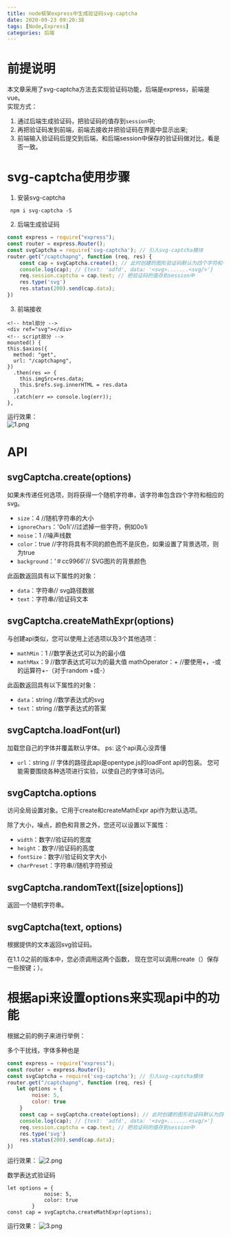 ```yaml
---
title: node框架express中生成验证码svg-captcha
date: 2020-09-23 09:20:38
tags: [Node,Express]
categories: 后端
---
```

# 前提说明
本文章采用了svg-captcha方法去实现验证码功能，后端是express，前端是vue。  
实现方式：
1. 通过后端生成验证码，把验证码的值存到`session`中;
2. 再把验证码发到前端，前端去接收并把验证码在界面中显示出来;
3. 前端输入验证码后提交到后端，和后端session中保存的验证码做对比，看是否一致。

# svg-captcha使用步骤
1. 安装svg-captcha
<!-- more -->
```
 npm i svg-captcha -S
```
2. 后端生成验证码

```js
const express = require("express");
const router = express.Router();
const svgCaptcha = require('svg-captcha'); // 引入svg-captcha模块
router.get("/captchapng", function (req, res) {
    const cap = svgCaptcha.create(); // 此时创建的图形验证码默认为四个字符和一根干扰线条，背景色默认无
    console.log(cap); // {text: 'adfd', data: '<svg>.......<svg/>'}
    req.session.captcha = cap.text; // 把验证码的值存到session中
    res.type('svg')
    res.status(200).send(cap.data);
})
```
3. 前端接收

```
<!-- html部分 -->
<div ref="svg"></div>
<!-- script部分 -->
mounted() {
this.$axios({
  method: "get",
  url: "/captchapng",
})
  .then(res => {
    this.imgSrc=res.data;
    this.$refs.svg.innerHTML = res.data
  })
  .catch(err => console.log(err));
},
```

运行效果：  
![1.png](1.png)

#  API
## svgCaptcha.create(options)
如果未传递任何选项，则将获得一个随机字符串，该字符串包含四个字符和相应的svg。
- `size`：4 //随机字符串的大小
- `ignoreChars`：'0o1i'//过滤掉一些字符，例如0o1i
- `noise`：1 //噪声线数
- `color`：true //字符将具有不同的颜色而不是灰色，如果设置了背景选项，则为true
- `background`：'＃cc9966'// SVG图片的背景颜色

此函数返回具有以下属性的对象：
- `data`：字符串// svg路径数据
- `text`：字符串//验证码文本

## svgCaptcha.createMathExpr(options)
与创建api类似，您可以使用上述选项以及3个其他选项：
- `mathMin`：1 //数学表达式可以为的最小值
- `mathMax`：9 //数学表达式可以为的最大值
mathOperator：+ //要使用+，-或的运算符+-（对于random +或-）

此函数返回具有以下属性的对象：
- `data`：string //数学表达式的svg
- `text`：string //数学表达式的答案

## svgCaptcha.loadFont(url)
加载您自己的字体并覆盖默认字体。
ps: 这个api真心没弄懂
- `url`：string // 字体的路径此api是opentype.js的loadFont api的包装。
您可能需要围绕各种选项进行实验，以使自己的字体可访问。

## svgCaptcha.options
访问全局设置对象。它用于create和createMathExpr api作为默认选项。

除了大小，噪点，颜色和背景之外，您还可以设置以下属性：
- `width`：数字//验证码的宽度
- `height`：数字//验证码的高度
- `fontSize`：数字//验证码文字大小
- `charPreset`：字符串//随机字符预设

## svgCaptcha.randomText([size|options])
返回一个随机字符串。

## svgCaptcha(text, options)
根据提供的文本返回svg验证码。

在1.1.0之前的版本中，您必须调用这两个函数，
现在您可以调用create（）保存一些按键；）。

# 根据api来设置options来实现api中的功能
根据之前的例子来进行举例：

多个干扰线，字体多种也是
```js
const express = require("express");
const router = express.Router();
const svgCaptcha = require('svg-captcha'); // 引入svg-captcha模块
router.get("/captchapng", function (req, res) {
   let options = {
        noise: 5,
        color: true
    }
    const cap = svgCaptcha.create(options); // 此时创建的图形验证码默认为四个字符和一根干扰线条，背景色默认无
    console.log(cap); // {text: 'adfd', data: '<svg>.......<svg/>'}
    req.session.captcha = cap.text; // 把验证码的值存到session中
    res.type('svg')
    res.status(200).send(cap.data);
})
```
运行效果：
![2.png](2.png)


数学表达式验证码

```
let options = {
            noise: 5,
            color: true
        }
const cap = svgCaptcha.createMathExpr(options);
```

运行效果：
![3.png](3.png)